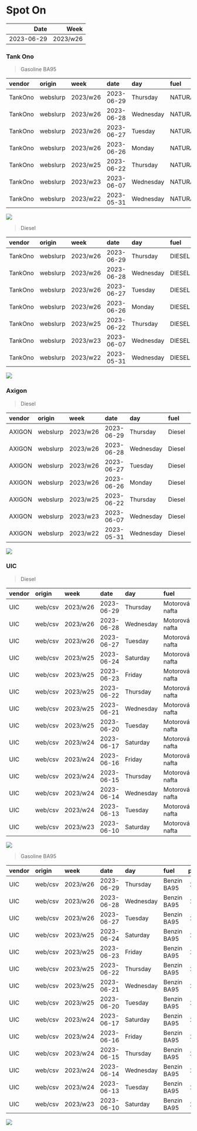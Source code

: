 Spot On
================

|       Date |     Week |
|-----------:|---------:|
| 2023-06-29 | 2023/w26 |

### Tank Ono

> Gasoline BA95

| vendor  | origin   | week     | date       | day       | fuel      | price | PriceVAT |
|:--------|:---------|:---------|:-----------|:----------|:----------|------:|---------:|
| TankOno | webslurp | 2023/w26 | 2023-06-29 | Thursday  | NATURAL95 | 29.34 |     35.5 |
| TankOno | webslurp | 2023/w26 | 2023-06-28 | Wednesday | NATURAL95 | 29.34 |     35.5 |
| TankOno | webslurp | 2023/w26 | 2023-06-27 | Tuesday   | NATURAL95 | 29.34 |     35.5 |
| TankOno | webslurp | 2023/w26 | 2023-06-26 | Monday    | NATURAL95 | 29.34 |     35.5 |
| TankOno | webslurp | 2023/w25 | 2023-06-22 | Thursday  | NATURAL95 | 29.34 |     35.5 |
| TankOno | webslurp | 2023/w23 | 2023-06-07 | Wednesday | NATURAL95 | 29.34 |     35.5 |
| TankOno | webslurp | 2023/w22 | 2023-05-31 | Wednesday | NATURAL95 | 28.84 |     34.9 |

<img src="SpotOn_files/figure-gfm/tono-ba95-1.png" style="display: block; margin: auto auto auto 0;" />

> Diesel

| vendor  | origin   | week     | date       | day       | fuel   | price | PriceVAT |
|:--------|:---------|:---------|:-----------|:----------|:-------|------:|---------:|
| TankOno | webslurp | 2023/w26 | 2023-06-29 | Thursday  | DIESEL | 25.21 |     30.5 |
| TankOno | webslurp | 2023/w26 | 2023-06-28 | Wednesday | DIESEL | 25.21 |     30.5 |
| TankOno | webslurp | 2023/w26 | 2023-06-27 | Tuesday   | DIESEL | 25.21 |     30.5 |
| TankOno | webslurp | 2023/w26 | 2023-06-26 | Monday    | DIESEL | 25.21 |     30.5 |
| TankOno | webslurp | 2023/w25 | 2023-06-22 | Thursday  | DIESEL | 24.71 |     29.9 |
| TankOno | webslurp | 2023/w23 | 2023-06-07 | Wednesday | DIESEL | 24.38 |     29.5 |
| TankOno | webslurp | 2023/w22 | 2023-05-31 | Wednesday | DIESEL | 23.88 |     28.9 |

<img src="SpotOn_files/figure-gfm/tono-diesel-1.png" style="display: block; margin: auto auto auto 0;" />

### Axigon

> Diesel

| vendor | origin   | week     | date       | day       | fuel   | price | PriceVAT |
|:-------|:---------|:---------|:-----------|:----------|:-------|------:|---------:|
| AXIGON | webslurp | 2023/w26 | 2023-06-29 | Thursday  | Diesel |  26.4 |     32.0 |
| AXIGON | webslurp | 2023/w26 | 2023-06-28 | Wednesday | Diesel |  26.4 |     32.0 |
| AXIGON | webslurp | 2023/w26 | 2023-06-27 | Tuesday   | Diesel |  26.4 |     32.0 |
| AXIGON | webslurp | 2023/w26 | 2023-06-26 | Monday    | Diesel |  26.7 |     32.3 |
| AXIGON | webslurp | 2023/w25 | 2023-06-22 | Thursday  | Diesel |  26.7 |     32.3 |
| AXIGON | webslurp | 2023/w23 | 2023-06-07 | Wednesday | Diesel |  25.7 |     31.1 |
| AXIGON | webslurp | 2023/w22 | 2023-05-31 | Wednesday | Diesel |  25.7 |     31.1 |

<img src="SpotOn_files/figure-gfm/axigon-diesel-1.png" style="display: block; margin: auto auto auto 0;" />

### UIC

> Diesel

| vendor | origin  | week     | date       | day       | fuel           | price | priceVAT |
|:-------|:--------|:---------|:-----------|:----------|:---------------|------:|---------:|
| UIC    | web/csv | 2023/w26 | 2023-06-29 | Thursday  | Motorová nafta |  25.0 |     30.2 |
| UIC    | web/csv | 2023/w26 | 2023-06-28 | Wednesday | Motorová nafta |  25.0 |     30.2 |
| UIC    | web/csv | 2023/w26 | 2023-06-27 | Tuesday   | Motorová nafta |  25.1 |     30.4 |
| UIC    | web/csv | 2023/w25 | 2023-06-24 | Saturday  | Motorová nafta |  25.2 |     30.5 |
| UIC    | web/csv | 2023/w25 | 2023-06-23 | Friday    | Motorová nafta |  25.6 |     31.0 |
| UIC    | web/csv | 2023/w25 | 2023-06-22 | Thursday  | Motorová nafta |  25.7 |     31.1 |
| UIC    | web/csv | 2023/w25 | 2023-06-21 | Wednesday | Motorová nafta |  25.5 |     30.9 |
| UIC    | web/csv | 2023/w25 | 2023-06-20 | Tuesday   | Motorová nafta |  25.6 |     31.0 |
| UIC    | web/csv | 2023/w24 | 2023-06-17 | Saturday  | Motorová nafta |  25.4 |     30.7 |
| UIC    | web/csv | 2023/w24 | 2023-06-16 | Friday    | Motorová nafta |  25.1 |     30.4 |
| UIC    | web/csv | 2023/w24 | 2023-06-15 | Thursday  | Motorová nafta |  25.0 |     30.2 |
| UIC    | web/csv | 2023/w24 | 2023-06-14 | Wednesday | Motorová nafta |  24.9 |     30.1 |
| UIC    | web/csv | 2023/w24 | 2023-06-13 | Tuesday   | Motorová nafta |  24.8 |     30.0 |
| UIC    | web/csv | 2023/w23 | 2023-06-10 | Saturday  | Motorová nafta |  24.7 |     29.9 |

<img src="SpotOn_files/figure-gfm/uic-diesel-1.png" style="display: block; margin: auto auto auto 0;" />

> Gasoline BA95

| vendor | origin  | week     | date       | day       | fuel        | price | priceVAT |
|:-------|:--------|:---------|:-----------|:----------|:------------|------:|---------:|
| UIC    | web/csv | 2023/w26 | 2023-06-29 | Thursday  | Benzin BA95 |  29.0 |     35.1 |
| UIC    | web/csv | 2023/w26 | 2023-06-28 | Wednesday | Benzin BA95 |  29.0 |     35.1 |
| UIC    | web/csv | 2023/w26 | 2023-06-27 | Tuesday   | Benzin BA95 |  29.1 |     35.2 |
| UIC    | web/csv | 2023/w25 | 2023-06-24 | Saturday  | Benzin BA95 |  29.1 |     35.2 |
| UIC    | web/csv | 2023/w25 | 2023-06-23 | Friday    | Benzin BA95 |  29.2 |     35.3 |
| UIC    | web/csv | 2023/w25 | 2023-06-22 | Thursday  | Benzin BA95 |  29.4 |     35.6 |
| UIC    | web/csv | 2023/w25 | 2023-06-21 | Wednesday | Benzin BA95 |  29.4 |     35.6 |
| UIC    | web/csv | 2023/w25 | 2023-06-20 | Tuesday   | Benzin BA95 |  29.4 |     35.6 |
| UIC    | web/csv | 2023/w24 | 2023-06-17 | Saturday  | Benzin BA95 |  29.3 |     35.5 |
| UIC    | web/csv | 2023/w24 | 2023-06-16 | Friday    | Benzin BA95 |  29.2 |     35.3 |
| UIC    | web/csv | 2023/w24 | 2023-06-15 | Thursday  | Benzin BA95 |  29.1 |     35.2 |
| UIC    | web/csv | 2023/w24 | 2023-06-14 | Wednesday | Benzin BA95 |  29.2 |     35.3 |
| UIC    | web/csv | 2023/w24 | 2023-06-13 | Tuesday   | Benzin BA95 |  29.3 |     35.5 |
| UIC    | web/csv | 2023/w23 | 2023-06-10 | Saturday  | Benzin BA95 |  29.5 |     35.7 |

<img src="SpotOn_files/figure-gfm/uic-ba95-1.png" style="display: block; margin: auto auto auto 0;" />
